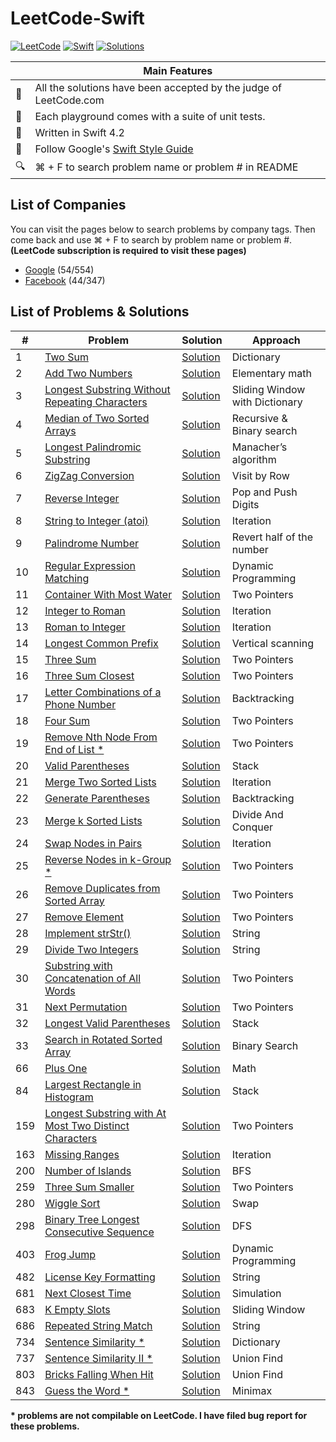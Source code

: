 # LeetCode-Swift

[![LeetCode](https://img.shields.io/badge/Leet-Code-brightgreen.svg?longCache=true)](https://leetcode.com)
[![Swift](https://img.shields.io/badge/Swift-4.2-orange.svg?longCache=true)](https://swift.org)
[![Solutions](https://img.shields.io/badge/Solutions-57-blue.svg?longCache=true)](https://leetcode.com/zhubofei/)

|  | Main Features  |
---|-----------------
💯 | All the solutions have been accepted by the judge of LeetCode.com
🎯 | Each playground comes with a suite of unit tests.
🐥 | Written in Swift 4.2
💎 | Follow Google's [Swift Style Guide](https://google.github.io/swift/)
🔍 | ⌘ + F to search problem name or problem # in README

## List of Companies
You can visit the pages below to search problems by company tags. Then come back and use ⌘ + F to search by problem name or problem #. **(LeetCode subscription is required to visit these pages)**
- [Google](https://leetcode.com/company/google/) (54/554)
- [Facebook](https://leetcode.com/company/facebook/) (44/347)

## List of Problems & Solutions
 \# | Problem  | Solution | Approach
----|----------|----------|---------
1 | [Two Sum](https://leetcode.com/problems/two-sum/description/) | [Solution](https://github.com/zhubofei/LeetCode-Swift/blob/master/0001-two-sum.playground/Contents.swift) | Dictionary
2 | [Add Two Numbers](https://leetcode.com/problems/add-two-numbers/description/) | [Solution](https://github.com/zhubofei/LeetCode-Swift/blob/master/0002-add-two-numbers.playground/Contents.swift) | Elementary math
3 | [Longest Substring Without Repeating Characters](https://leetcode.com/problems/longest-substring-without-repeating-characters/description/) | [Solution](https://github.com/zhubofei/LeetCode-Swift/blob/master/0003-longest-substring-without-repeating-characters.playground/Contents.swift) | Sliding Window with Dictionary
4 | [Median of Two Sorted Arrays](https://leetcode.com/problems/median-of-two-sorted-arrays/description/) | [Solution](https://github.com/zhubofei/LeetCode-Swift/blob/master/0004-median-of-two-sorted-arrays.playground/Contents.swift) | Recursive & Binary search
5 | [Longest Palindromic Substring](https://leetcode.com/problems/longest-palindromic-substring/description/) | [Solution](https://github.com/zhubofei/LeetCode-Swift/blob/master/0005-longest-palindromic-substring.playground/Contents.swift) | Manacher’s algorithm
6 | [ZigZag Conversion](https://leetcode.com/problems/zigzag-conversion/description/) | [Solution](https://github.com/zhubofei/LeetCode-Swift/blob/master/0006-zigzag-conversion.playground/Contents.swift) | Visit by Row
7 | [Reverse Integer](https://leetcode.com/problems/reverse-integer/description/) | [Solution](https://github.com/zhubofei/LeetCode-Swift/blob/master/0007-reverse-integer.playground/Contents.swift) | Pop and Push Digits
8 | [String to Integer (atoi)](https://leetcode.com/problems/string-to-integer-atoi/description/) | [Solution](https://github.com/zhubofei/LeetCode-Swift/blob/master/0008-string-to-integer.playground/Contents.swift) | Iteration
9 | [Palindrome Number](https://leetcode.com/problems/palindrome-number/description/) | [Solution](https://github.com/zhubofei/LeetCode-Swift/blob/master/0009-palindrome-number.playground/Contents.swift) | Revert half of the number
10 | [Regular Expression Matching](https://leetcode.com/problems/regular-expression-matching/description/) | [Solution](https://github.com/zhubofei/LeetCode-Swift/blob/master/0010-regular-expression-matching.playground/Contents.swift) | Dynamic Programming
11 | [Container With Most Water](https://leetcode.com/problems/container-with-most-water/description/) | [Solution](https://github.com/zhubofei/LeetCode-Swift/blob/master/0011-container-with-most-water.playground/Contents.swift) | Two Pointers
12 | [Integer to Roman](https://leetcode.com/problems/integer-to-roman/description/) | [Solution](https://github.com/zhubofei/LeetCode-Swift/blob/master/0012-integer-to-roman.playground/Contents.swift) | Iteration
13 | [Roman to Integer](https://leetcode.com/problems/roman-to-integer/description/) | [Solution](https://github.com/zhubofei/LeetCode-Swift/blob/master/0013-roman-to-integer.playground/Contents.swift) | Iteration
14 | [Longest Common Prefix](https://leetcode.com/problems/longest-common-prefix/description/) | [Solution](https://github.com/zhubofei/LeetCode-Swift/blob/master/0014-longest-common-prefix.playground/Contents.swift) | Vertical scanning
15 | [Three Sum](https://leetcode.com/problems/3sum/description/) | [Solution](https://github.com/zhubofei/LeetCode-Swift/blob/master/0015-3sum.playground/Contents.swift) | Two Pointers
16 | [Three Sum Closest](https://leetcode.com/problems/3sum-closest/description/) | [Solution](https://github.com/zhubofei/LeetCode-Swift/blob/master/0016-3sum-closest.playground/Contents.swift) | Two Pointers
17 | [Letter Combinations of a Phone Number](https://leetcode.com/problems/letter-combinations-of-a-phone-number/description/) | [Solution](https://github.com/zhubofei/LeetCode-Swift/blob/master/0017-letter-combinations-of-a-phone-number.playground/Contents.swift) | Backtracking
18 | [Four Sum](https://leetcode.com/problems/4sum/description/) | [Solution](https://github.com/zhubofei/LeetCode-Swift/blob/master/0018-4sum.playground/Contents.swift) | Two Pointers
19 | [Remove Nth Node From End of List \*](https://leetcode.com/problems/remove-nth-node-from-end-of-list/description/) | [Solution](https://github.com/zhubofei/LeetCode-Swift/blob/master/0019-remove-nth-node-from-end-of-list.playground/Contents.swift) | Two Pointers
20 | [Valid Parentheses](https://leetcode.com/problems/valid-parentheses/description/) | [Solution](https://github.com/zhubofei/LeetCode-Swift/blob/master/0020-valid-parentheses.playground/Contents.swift) | Stack
21 | [Merge Two Sorted Lists](https://leetcode.com/problems/merge-two-sorted-lists/description/) | [Solution](https://github.com/zhubofei/LeetCode-Swift/blob/master/0021-merge-two-sorted-lists.playground/Contents.swift) | Iteration
22 | [Generate Parentheses](https://leetcode.com/problems/generate-parentheses/description/) | [Solution](https://github.com/zhubofei/LeetCode-Swift/blob/master/0022-generate-parentheses.playground/Contents.swift) | Backtracking
23 | [Merge k Sorted Lists](https://leetcode.com/problems/merge-k-sorted-lists/description/) | [Solution](https://github.com/zhubofei/LeetCode-Swift/blob/master/0023-merge-k-sorted-lists.playground/Contents.swift) | Divide And Conquer
24 | [Swap Nodes in Pairs](https://leetcode.com/problems/swap-nodes-in-pairs/description/) | [Solution](https://github.com/zhubofei/LeetCode-Swift/blob/master/0024-swap-nodes-in-pairs.playground/Contents.swift) | Iteration
25 | [Reverse Nodes in k-Group \*](https://leetcode.com/problems/reverse-nodes-in-k-group/description/) | [Solution](https://github.com/zhubofei/LeetCode-Swift/blob/master/0025-reverse-nodes-in-k-group.playground/Contents.swift) | Two Pointers
26 | [Remove Duplicates from Sorted Array](https://leetcode.com/problems/remove-duplicates-from-sorted-array/description/) | [Solution](https://github.com/zhubofei/LeetCode-Swift/blob/master/0026-remove-duplicates-from-sorted-array.playground/Contents.swift) | Two Pointers
27 | [Remove Element](https://leetcode.com/problems/remove-element/description/) | [Solution](https://github.com/zhubofei/LeetCode-Swift/blob/master/0027-remove-element.playground/Contents.swift) | Two Pointers
28 | [Implement strStr()](https://leetcode.com/problems/implement-strstr/description/) | [Solution](https://github.com/zhubofei/LeetCode-Swift/blob/master/0028-implement-strstr.playground/Contents.swift) | String
29 | [Divide Two Integers](https://leetcode.com/problems/divide-two-integers/description/) | [Solution](https://github.com/zhubofei/LeetCode-Swift/blob/master/0029-divide-two-integers.playground/Contents.swift) | String
30 | [Substring with Concatenation of All Words](https://leetcode.com/problems/substring-with-concatenation-of-all-words/description/) | [Solution](https://github.com/zhubofei/LeetCode-Swift/blob/master/0030-substring-with-concatenation-of-all-words.playground/Contents.swift) | Two Pointers
31 | [Next Permutation](https://leetcode.com/problems/next-permutation/description/) | [Solution](https://github.com/zhubofei/LeetCode-Swift/blob/master/0031-next-permutation.playground/Contents.swift) | Two Pointers
32 | [Longest Valid Parentheses](https://leetcode.com/problems/longest-valid-parentheses/description/) | [Solution](https://github.com/zhubofei/LeetCode-Swift/blob/master/0032-longest-valid-parentheses.playground/Contents.swift) | Stack
33 | [Search in Rotated Sorted Array](https://leetcode.com/problems/search-in-rotated-sorted-array/description/) | [Solution](https://github.com/zhubofei/LeetCode-Swift/blob/master/0033-search-in-rotated-sorted-array.playground/Contents.swift) | Binary Search
66 | [Plus One](https://leetcode.com/problems/plus-one/description/) | [Solution](https://github.com/zhubofei/LeetCode-Swift/blob/master/0066-plus-one.playground/Contents.swift) | Math
84 | [Largest Rectangle in Histogram](https://leetcode.com/problems/largest-rectangle-in-histogram/description/) | [Solution](https://github.com/zhubofei/LeetCode-Swift/blob/master/0084-largest-rectangle-in-histogram.playground/Contents.swift) | Stack
159 | [Longest Substring with At Most Two Distinct Characters](https://leetcode.com/problems/longest-substring-with-at-most-two-distinct-characters/description/) | [Solution](https://github.com/zhubofei/LeetCode-Swift/blob/master/0159-longest-substring-with-at-most-two-distinct-characters.playground/Contents.swift) | Two Pointers
163 | [Missing Ranges](https://leetcode.com/problems/missing-ranges/description/) | [Solution](https://github.com/zhubofei/LeetCode-Swift/blob/master/0163-missing-ranges.playground/Contents.swift) | Iteration
200 | [Number of Islands](https://leetcode.com/problems/number-of-islands/description/) | [Solution](https://github.com/zhubofei/LeetCode-Swift/blob/master/0200-number-of-islands.playground/Contents.swift) | BFS
259 | [Three Sum Smaller](https://leetcode.com/problems/3sum-smaller/description/) | [Solution](https://github.com/zhubofei/LeetCode-Swift/blob/master/0259-3sum-smaller.playground/Contents.swift) | Two Pointers
280 | [Wiggle Sort](https://leetcode.com/problems/wiggle-sort/description/) | [Solution](https://github.com/zhubofei/LeetCode-Swift/blob/master/0280-wiggle-sort.playground/Contents.swift) | Swap
298 | [Binary Tree Longest Consecutive Sequence](https://leetcode.com/problems/binary-tree-longest-consecutive-sequence/description/) | [Solution](https://github.com/zhubofei/LeetCode-Swift/blob/master/0298-binary-tree-longest-consecutive-sequence.playground/Contents.swift) | DFS
403 | [Frog Jump](https://leetcode.com/problems/frog-jump/description/) | [Solution](https://github.com/zhubofei/LeetCode-Swift/blob/master/0403-frog-jump.playground/Contents.swift) | Dynamic Programming
482 | [License Key Formatting](https://leetcode.com/problems/license-key-formatting/description/) | [Solution](https://github.com/zhubofei/LeetCode-Swift/blob/master/0482-license-key-formatting.playground/Contents.swift) | String
681 | [Next Closest Time](https://leetcode.com/problems/next-closest-time/description/) | [Solution](https://github.com/zhubofei/LeetCode-Swift/blob/master/0681-next-closest-time.playground/Contents.swift) | Simulation
683 | [K Empty Slots](https://leetcode.com/problems/k-empty-slots/description/) | [Solution](https://github.com/zhubofei/LeetCode-Swift/blob/master/0683-k-empty-slots.playground/Contents.swift) | Sliding Window
686 | [Repeated String Match](https://leetcode.com/problems/repeated-string-match/description/) | [Solution](https://github.com/zhubofei/LeetCode-Swift/blob/master/0686-repeated-string-match.playground/Contents.swift) | String
734 | [Sentence Similarity \*](https://leetcode.com/problems/sentence-similarity/description/) | [Solution](https://github.com/zhubofei/LeetCode-Swift/blob/master/0734-sentence-similarity.playground/Contents.swift) | Dictionary
737 | [Sentence Similarity II \*](https://leetcode.com/problems/sentence-similarity-ii/description/) | [Solution](https://github.com/zhubofei/LeetCode-Swift/blob/master/0737-sentence-similarity-ii.playground/Contents.swift) | Union Find
803 | [Bricks Falling When Hit](https://leetcode.com/problems/bricks-falling-when-hit/description/) | [Solution](https://github.com/zhubofei/LeetCode-Swift/blob/master/0803-bricks-falling-when-hit.playground/Contents.swift) | Union Find
843 | [Guess the Word \*](https://leetcode.com/problems/guess-the-word/description/) | [Solution](https://github.com/zhubofei/LeetCode-Swift/blob/master/0843-guess-the-word.playground/Contents.swift) | Minimax

**\* problems are not compilable on LeetCode. I have filed bug report for these problems.**
